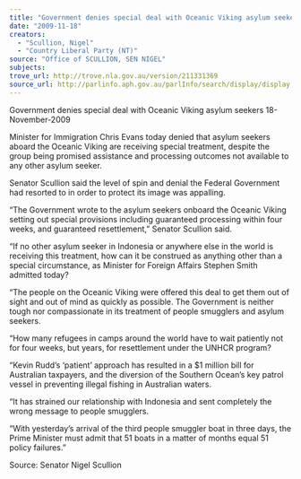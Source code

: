 ```yaml
---
title: "Government denies special deal with Oceanic Viking asylum seekers."
date: "2009-11-18"
creators:
  - "Scullion, Nigel"
  - "Country Liberal Party (NT)"
source: "Office of SCULLION, SEN NIGEL"
subjects:
trove_url: http://trove.nla.gov.au/version/211331369
source_url: http://parlinfo.aph.gov.au/parlInfo/search/display/display.w3p;query=Id%3A%22media/pressrel/ZG8V6%22
---
```


 Government denies special deal with Oceanic Viking asylum seekers   18-November-2009 

 Minister for Immigration Chris Evans today denied that asylum seekers aboard the Oceanic Viking are receiving  special treatment, despite the group being promised assistance and processing outcomes not available to any  other asylum seeker.   

 Senator Scullion said the level of spin and denial the Federal Government had resorted to in order to protect its  image was appalling.   

 “The Government wrote to the asylum seekers onboard the Oceanic Viking setting out special  provisions including guaranteed processing within four weeks, and guaranteed resettlement,” Senator Scullion  said.   

 “If no other asylum seeker in Indonesia or anywhere else in the world is receiving this treatment, how can it be  construed as anything other than a special circumstance, as Minister for Foreign Affairs Stephen Smith admitted  today?   

 “The people on the Oceanic Viking were offered this deal to get them out of sight and out of mind as quickly as  possible. The Government is neither tough nor compassionate in its treatment of people smugglers and asylum  seekers.   

 “How many refugees in camps around the world have to wait patiently not for four weeks, but years, for  resettlement under the UNHCR program?   

 “Kevin Rudd’s ‘patient’ approach has resulted in a $1 million bill for Australian taxpayers, and the  diversion of the Southern Ocean’s key patrol vessel in preventing illegal fishing in Australian waters.   

 “It has strained our relationship with Indonesia and sent completely the wrong message to people smugglers.   

 “With yesterday’s arrival of the third people smuggler boat in three days, the Prime Minister must admit that 51  boats in a matter of months equal 51 policy failures.” 

 Source:  Senator Nigel Scullion 

 

